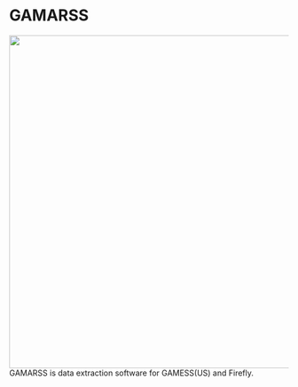 # GAMARSS
<img src="https://user-images.githubusercontent.com/62088244/99495766-76de5100-29b6-11eb-874e-4b3d1a4ff0d4.JPG" width="600px"> 
</bin>
GAMARSS is data extraction software for GAMESS(US) and Firefly.
